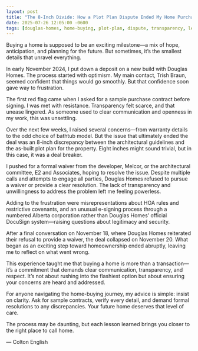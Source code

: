 ```yaml
---
layout: post
title: "The 8-Inch Divide: How a Plot Plan Dispute Ended My Home Purchase with Douglas Homes"
date: 2025-07-26 12:05:00 -0600
tags: [douglas-homes, home-buying, plot-plan, dispute, transparency, lessons-learned]
---
```


Buying a home is supposed to be an exciting milestone—a mix of hope, anticipation, and planning for the future. But sometimes, it’s the smallest details that unravel everything.

In early November 2024, I put down a deposit on a new build with Douglas Homes. The process started with optimism. My main contact, Trish Braun, seemed confident that things would go smoothly. But that confidence soon gave way to frustration.

The first red flag came when I asked for a sample purchase contract before signing. I was met with resistance. Transparency felt scarce, and that unease lingered. As someone used to clear communication and openness in my work, this was unsettling.

Over the next few weeks, I raised several concerns—from warranty details to the odd choice of bathtub model. But the issue that ultimately ended the deal was an 8-inch discrepancy between the architectural guidelines and the as-built plot plan for the property. Eight inches might sound trivial, but in this case, it was a deal breaker.

I pushed for a formal waiver from the developer, Melcor, or the architectural committee, E2 and Associates, hoping to resolve the issue. Despite multiple calls and attempts to engage all parties, Douglas Homes refused to pursue a waiver or provide a clear resolution. The lack of transparency and unwillingness to address the problem left me feeling powerless.

Adding to the frustration were misrepresentations about HOA rules and restrictive covenants, and an unusual e-signing process through a numbered Alberta corporation rather than Douglas Homes’ official DocuSign system—raising questions about legitimacy and security.

After a final conversation on November 18, where Douglas Homes reiterated their refusal to provide a waiver, the deal collapsed on November 20. What began as an exciting step toward homeownership ended abruptly, leaving me to reflect on what went wrong.

This experience taught me that buying a home is more than a transaction—it’s a commitment that demands clear communication, transparency, and respect. It’s not about rushing into the flashiest option but about ensuring your concerns are heard and addressed.

For anyone navigating the home-buying journey, my advice is simple: insist on clarity. Ask for sample contracts, verify every detail, and demand formal resolutions to any discrepancies. Your future home deserves that level of care.

The process may be daunting, but each lesson learned brings you closer to the right place to call home.

— Colton English